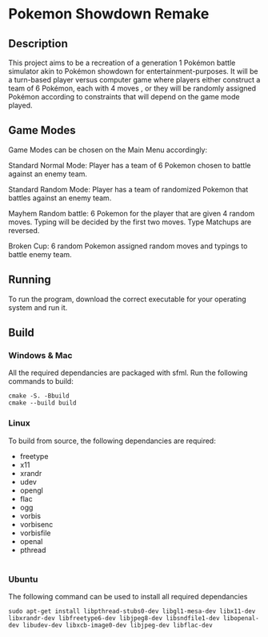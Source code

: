 # Pokemon Showdown Remake

## Description

This project aims to be a recreation of a generation 1 Pokémon battle simulator akin to Pokémon showdown for entertainment-purposes. It will be a turn-based player versus computer game where players either construct a team of 6 Pokémon, each with 4 moves , or they will be randomly assigned Pokémon according to constraints that will depend on the game mode played.

## Game Modes

Game Modes can be chosen on the Main Menu accordingly:

Standard Normal Mode: Player has a team of 6 Pokemon chosen to battle against an enemy team.

Standard Random Mode: Player has a team of randomized Pokemon that battles against an enemy team.

Mayhem Random battle: 6 Pokemon for the player that are given 4 random moves. Typing will be decided by the first two moves. Type Matchups are reversed.

Broken Cup: 6 random Pokemon assigned random moves and typings to battle enemy team.

## Running
To run the program, download the correct executable for your operating system and run it.
## Build

### **Windows & Mac**
All the required dependancies are packaged with sfml. Run the following commands to build:


```cmake -S. -Bbuild``` </br>
```cmake --build build```

### **Linux**
To build from source, the following dependancies are required:
- freetype
- x11
- xrandr
- udev
- opengl
- flac
- ogg
- vorbis
- vorbisenc
- vorbisfile
- openal
- pthread </br></br>
### Ubuntu
  The following command can be used to install all required dependancies
  
  ```sudo apt-get install libpthread-stubs0-dev libgl1-mesa-dev libx11-dev libxrandr-dev libfreetype6-dev libjpeg8-dev libsndfile1-dev libopenal-dev libudev-dev libxcb-image0-dev libjpeg-dev libflac-dev```
